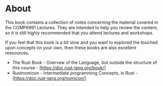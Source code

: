 # About

This book contains a collection of notes concerning the material covered in the COMP6991 Lectures. They are
intended to help you review the content, so it is still highly recommended that you attend lectures and workshops.

If you feel that this book is a bit slow and you want to explored the touched upon concepts on your own, then these books are also excellent reesources.
- The Rust Book - Overvew of the Language, but outside the structure of this course - [https://doc.rust-lang.org/book/]
- Rustnomicon - Intermediate programming Concepts, in Rust - [https://doc.rust-lang.org/nomicon/]